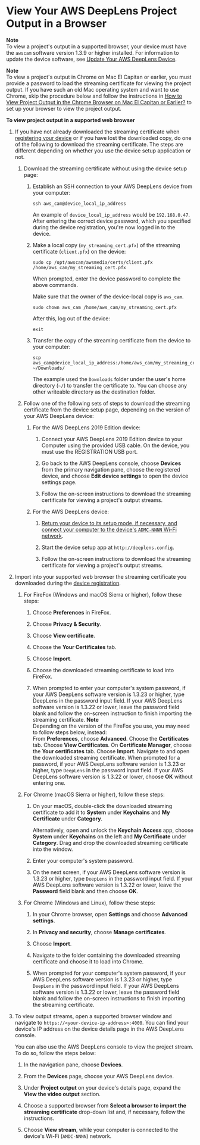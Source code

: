# View Your AWS DeepLens Project Output in a Browser<a name="deeplens-viewing-device-output-in-browser"></a>

**Note**  
 To view a project's output in a supported browser, your device must have the `awscam` software version 1\.3\.9 or higher installed\. For information to update the device software, see [Update Your AWS DeepLens Device](deeplens-manual-updates.md)\. 

**Note**  
To view a project's output in Chrome on Mac El Capitan or earlier, you must provide a password to load the streaming certificate for viewing the project output\. If you have such an old Mac operating system and want to use Chrome, skip the procedure below and follow the instructions in [How to View Project Output in the Chrome Browser on Mac El Capitan or Earlier?](troubleshooting-device-registration.md#troubleshooting-view-project-output-in-chrome-on-mac-elcapitan-or-earlier) to set up your browser to view the project output\.<a name="deeplens-view-device-stream-in-browser-proc"></a>

**To view project output in a supported web browser**

1. If you have not already downloaded the streaming certificate when [registering your device](deeplens-getting-started-set-up.md) or if you have lost the downloaded copy, do one of the following to download the streaming certificate\. The steps are different depending on whether you use the device setup application or not\.

   1. Download the streaming certificate without using the device setup page:

      1. Establish an SSH connection to your AWS DeepLens device from your computer:

         ```
         ssh aws_cam@device_local_ip_address
         ```

         An example of `device_local_ip_address` would be `192.168.0.47`\. After entering the correct device password, which you specified during the device registration, you're now logged in to the device\. 

      1. Make a local copy \(`my_streaming_cert.pfx`\) of the streaming certificate \(`client.pfx`\) on the device:

         ```
         sudo cp /opt/awscam/awsmedia/certs/client.pfx /home/aws_cam/my_streaming_cert.pfx
         ```

         When prompted, enter the device password to complete the above commands\. 

         Make sure that the owner of the device\-local copy is `aws_cam`\. 

         ```
         sudo chown aws_cam /home/aws_cam/my_streaming_cert.pfx
         ```

         After this, log out of the device:

         ```
         exit
         ```

      1. Transfer the copy of the streaming certificate from the device to your computer:

         ```
         scp aws_cam@device_local_ip_address:/home/aws_cam/my_streaming_cert.pfx ~/Downloads/
         ```

         The example used the `Downloads` folder under the user's home directory \(`~/`\) to transfer the certificate to\. You can choose any other writeable directory as the destination folder\.

   1. Follow one of the following sets of steps to download the streaming certificate from the device setup page, depending on the version of your AWS DeepLens device:

      1. For the AWS DeepLens 2019 Edition device:

         1. Connect your AWS DeepLens 2019 Edition device to your Computer using the provided USB cable\. On the device, you must use the REGISTRATION USB port\.

         1. Go back to the AWS DeepLens console, choose **Devices** from the primary navigation pane, choose the registered device, and choose **Edit device settings** to open the device settings page\. 

         1. Follow the on\-screen instructions to download the streaming certificate for viewing a project's output streams\.

      1. For the AWS DeepLens device:

         1. [Return your device to its setup mode, if necessary, and connect your computer to the device's `ADMC-NNNN` Wi\-Fi network](deeplens-getting-started-connect.md)\.

         1. Start the device setup app at `http://deeplens.config`\. 

         1. Follow the on\-screen instructions to download the streaming certificate for viewing a project's output streams\.

1. Import into your supported web browser the streaming certificate you downloaded during the [device registration](deeplens-getting-started-set-up.md#deeplens-set-up-device-procedure)\.

   1. For FireFox \(Windows and macOS Sierra or higher\), follow these steps:

      1. Choose **Preferences** in FireFox\. 

      1. Choose **Privacy & Security**\.

      1. Choose **View certificate**\.

      1. Choose the **Your Certificates** tab\.

      1. Choose **Import**\.

      1. Choose the downloaded streaming certificate to load into FireFox\.

      1.  When prompted to enter your computer's system password, if your AWS DeepLens software version is 1\.3\.23 or higher, type DeepLens in the password input field\. If your AWS DeepLens software version is 1\.3\.22 or lower, leave the password field blank and follow the on\-screen instruction to finish importing the streaming certificate\.
**Note**  
Depending on the version of the FireFox you use, you may need to follow steps below, instead:  
From **Preferences**, choose **Advanced**\.
Choose the **Certificates** tab\.
Choose **View Certificates**\.
On **Certificate Manager**, choose the **Your certificates** tab\.
Choose **Import**\.
Navigate to and open the downloaded streaming certificate\. 
When prompted for a password, if your AWS DeepLens software version is 1\.3\.23 or higher, type `DeepLens` in the password input field\. If your AWS DeepLens software version is 1\.3\.22 or lower, choose **OK** without entering one\.

   1. For Chrome \(macOS Sierra or higher\), follow these steps:

      1. On your macOS, double\-click the downloaded streaming certificate to add it to **System** under **Keychains** and **My Certificate** under **Category**\.

         Alternatively, open and unlock the **Keychain Access** app, choose **System** under **Keychains** on the left and **My Certificate** under **Category**\. Drag and drop the downloaded streaming certificate into the window\.

      1. Enter your computer's system password\.

      1.  On the next screen, if your AWS DeepLens software version is 1\.3\.23 or higher, type `DeepLens` in the password input field\. If your AWS DeepLens software version is 1\.3\.22 or lower, leave the **Password** field blank and then choose **OK**\.

   1. For Chrome \(Windows and Linux\), follow these steps:

      1. In your Chrome browser, open **Settings** and choose **Advanced settings**\.

      1. In **Privacy and security**, choose **Manage certificates**\. 

      1. Choose **Import**\.

      1. Navigate to the folder containing the downloaded streaming certificate and choose it to load into Chrome\.

      1. When prompted for your computer's system password, if your AWS DeepLens software version is 1\.3\.23 or higher, type `DeepLens` in the password input field\. If your AWS DeepLens software version is 1\.3\.22 or lower, leave the password field blank and follow the on\-screen instructions to finish importing the streaming certificate\.

1. To view output streams, open a supported browser window and navigate to `https://<your-device-ip-address>:4000`\. You can find your device's IP address on the device details page in the AWS DeepLens console\.

   You can also use the AWS DeepLens console to view the project stream\. To do so, follow the steps below:

   1. In the navigation pane, choose **Devices**\.

   1. From the **Devices** page, choose your AWS DeepLens device\.

   1. Under **Project output** on your device's details page, expand the **View the video output** section\.

   1. Choose a supported browser from **Select a browser to import the streaming certificate** drop\-down list and, if necessary, follow the instructions\.

   1. Choose **View stream**, while your computer is connected to the device's Wi\-Fi \(`AMDC-NNNN`\) network\.
